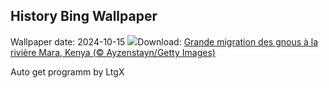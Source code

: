 ## History Bing Wallpaper
Wallpaper date: 2024-10-15
![](https://www.bing.com/th?id=OHR.MaraMigration_FR-FR6009612679_UHD.jpg&w=1000)Download: [Grande migration des gnous à la rivière Mara, Kenya (© Ayzenstayn/Getty Images)](https://www.bing.com/th?id=OHR.MaraMigration_FR-FR6009612679_UHD.jpg)

Auto get programm by LtgX
